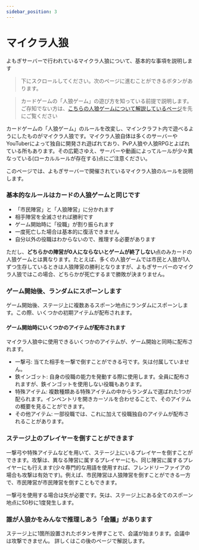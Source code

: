 ```yaml
---
sidebar_position: 3
---
```


# マイクラ人狼

よもぎサーバーで行われているマイクラ人狼について、基本的な事項を説明します

> 下にスクロールしてください。次のページに進むことができるボタンがあります。

> カードゲームの「人狼ゲーム」の遊び方を知っている前提で説明します。
> ご存知でない方は、[こちらの人狼ゲームについて解説しているページ](https://yomogi-server-dev.github.io/guide-docs/docs/wolf/werewolf)を先にご覧ください

カードゲームの「人狼ゲーム」のルールを改変し、マインクラフト内で遊べるようにしたものがマイクラ人狼です。マイクラ人狼自体は多くのサーバーやYouTuberによって独自に開発され遊ばれており、PvP人狼や人狼RPGとよばれている所もあります。その広範さゆえ、サーバーや動画によってルールが少々異なっている(ローカルルールが存在する)点にご注意ください。  

このページでは、よもぎサーバーで開催されているマイクラ人狼のルールを説明します。

### 基本的なルールはカードの人狼ゲームと同じです

 - 「市民陣営」と「人狼陣営」に分かれます
 - 相手陣営を全滅させれば勝利です
 - ゲーム開始時に「役職」が割り振られます
 - 一度死亡した場合は基本的に復活できません
 - 自分以外の役職はわからないので、推理する必要があります

 ただし、**どちらかの陣営が0人にならないとゲームが終了しない**点のみカードの人狼ゲームとは異なります。たとえば、多くの人狼ゲームでは市民と人狼が1人ずつ生存しているときは人狼陣営の勝利となりますが、よもぎサーバーのマイクラ人狼ではこの場合、どちらかが死亡するまで勝敗が決まりません。

### ゲーム開始後、ランダムにスポーンします

ゲーム開始後、ステージ上に複数あるスポーン地点にランダムにスポーンします。この際、いくつかの初期アイテムが配布されます。

#### ゲーム開始時にいくつかのアイテムが配布されます

マイクラ人狼中に使用できるいくつかのアイテムが、ゲーム開始と同時に配布されます。

 - 一撃弓: 当てた相手を一撃で倒すことができる弓です。矢は付属していません。
 - 鉄インゴット: 自身の役職の能力を発動する際に使用します。全員に配布されますが、鉄インゴットを使用しない役職もあります。
 - 特殊アイテム: 複数種類ある特殊アイテムの中からランダムで選ばれた1つが配られます。インベントリを開きカーソルを合わせることで、そのアイテムの概要を見ることができます。
 - その他アイテム: 一部役職では、これに加えて役職独自のアイテムが配布されることがあります。

### ステージ上のプレイヤーを倒すことができます

一撃弓や特殊アイテムなどを用いて、ステージ上にいるプレイヤーを倒すことができます。攻撃は、異なる陣営に属するプレイヤーにも、同じ陣営に属するプレイヤーにも行えます(少々専門的な用語を使用すれば、フレンドリーファイアの場合も攻撃は有効です)。例えば、市民陣営は人狼陣営を倒すことができる一方で、市民陣営が市民陣営を倒すこともできます。

一撃弓を使用する場合は矢が必要です。矢は、ステージ上にある全てのスポーン地点に50秒に1度発生します。

### 誰が人狼かをみんなで推理しあう「会議」があります

ステージ上に1箇所設置されたボタンを押すことで、会議が始まります。会議中は攻撃できません。
詳しくはこの後のページで解説します。
